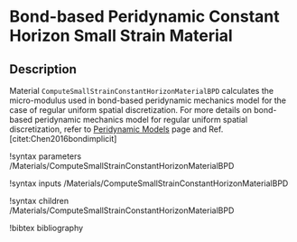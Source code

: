 # Bond-based Peridynamic Constant Horizon Small Strain Material

## Description

Material `ComputeSmallStrainConstantHorizonMaterialBPD` calculates the micro-modulus used in bond-based peridynamic mechanics model for the case of regular uniform spatial discretization. For more details on bond-based peridynamic mechanics model for regular uniform spatial discretization, refer to [Peridynamic Models](peridynamics/PeridynamicModels.md) page and Ref. [citet:Chen2016bondimplicit]

!syntax parameters /Materials/ComputeSmallStrainConstantHorizonMaterialBPD

!syntax inputs /Materials/ComputeSmallStrainConstantHorizonMaterialBPD

!syntax children /Materials/ComputeSmallStrainConstantHorizonMaterialBPD

!bibtex bibliography
